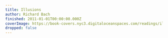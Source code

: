 ```yaml
---
title: Illusions
author: Richard Bach
finished: 2011-01-01T00:00:00.000Z
coverImage: https://book-covers.nyc3.digitaloceanspaces.com/readings/illusions-01.jpg
dropped: false
---
```


